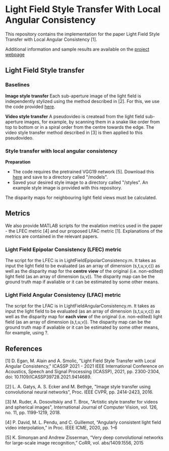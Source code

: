 # Light Field Style Transfer With Local Angular Consistency
This repository contains the implementation for the paper Light Field Style Transfer with Local Angular Consistency [1].

Additional information and sample results are available on the [project webpage](https://v-sense.scss.tcd.ie/research/neural-style-transfer-for-light-fields/)

## Light Field Style transfer
### Baselines

**Image style transfer**
Each sub-aperture image of the light field is independently stylized using the method described in [2]. For this, we use the code provided [here](https://github.com/leongatys/PytorchNeuralStyleTransfer). 

**Video style transfer**
A pseudovideo is createad from the light field sub-aperture images, for example, by scanning them in a snake like order from top to bottom or in a spiral order from the centre towards the edge. The video style transfer method described in [3] is then applied to this pseudovideo. 

### Style transfer with local angular consistency
**Preparation**
- The code requires the pretrained VGG19 network [5]. Download this [here](https://bethgelab.org/media/uploads/pytorch_models/vgg_conv.pth) and save to a directory called "/models". 
- Saved your desired style image to a directory called "/styles". An example style image is provided with this repository.

The disparity maps for neighbouring light field views must be calculated. 


## Metrics
We also provide MATLAB scripts for the evalation metrics used in the paper - the LFEC metric [4] and our proposed LFAC metric [1]. Explanations of the metrics are contained in the relevant papers. 

### Light Field Epipolar Consistency (LFEC) metric
The script for the LFEC is in LightFieldEpipolarConsistency.m. It takes as input the light field to be evaluated (as an array of dimension (s,t,u,v,c)) as well as the disparity map for the **centre view** of the original (i.e. non-edited) light field (as an array of dimension (u,v)). The disparity map can be the ground truth map if avaliable or it can be estimated by some other means. 

### Light Field Angular Consistency (LFAC) metric
The script for the LFAC is in LightFieldAngularConsistency.m. It takes as input the light field to be evaluated (as an array of dimension (s,t,u,v,c)) as well as the disparity map for **each view** of the original (i.e. non-edited) light field (as an array of dimension (s,t,u,v)). The disparity map can be the ground truth map if avaliable or it can be estimated by some other means, for example, using ?. 




## References
[1] D. Egan, M. Alain and A. Smolic, "Light Field Style Transfer with Local Angular Consistency," ICASSP 2021 - 2021 IEEE International Conference on Acoustics, Speech and Signal Processing (ICASSP), 2021, pp. 2300-2304, doi: 10.1109/ICASSP39728.2021.9414689.

[2] L. A. Gatys, A. S. Ecker and M. Bethge, "Image style transfer using convolutional neural networks", Proc. IEEE CVPR, pp. 2414-2423, 2016.

[3] M. Ruder, A. Dosovitskiy and T. Brox, "Artistic style transfer for videos and spherical images", International Journal of Computer Vision, vol. 126, no. 11, pp. 1199-1219, 2018.

[4] P. David, M. L. Pendu, and C. Guillemot, “Angularly consistent light field video interpolation,” in Proc. IEEE ICME, 2020, pp. 1–6

[5] K. Simonyan and Andrew Zisserman, “Very deep convolutional networks for large-scale image recognition,” CoRR, vol. abs/1409.1556, 2015
